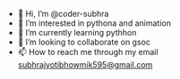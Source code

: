 - 👋 Hi, I’m @coder-subhra
- 👀 I’m interested in pythona and animation
- 🌱 I’m currently learning pythhon
- 💞️ I’m looking to collaborate on gsoc
- 📫 How to reach me through my email subhrajyotibhowmik595@gmail.com

<!---
coder-subhra/coder-subhra is a ✨ special ✨ repository because its `README.md` (this file) appears on your GitHub profile.
You can click the Preview link to take a look at your changes.
--->
